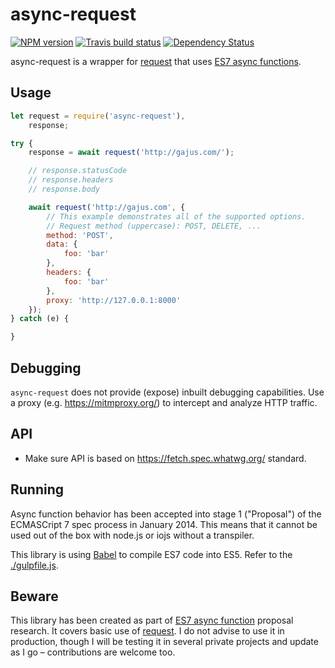 # async-request

[![NPM version](http://img.shields.io/npm/v/async-request.svg?style=flat)](https://www.npmjs.org/package/async-request)
[![Travis build status](http://img.shields.io/travis/gajus/async-request/master.svg?style=flat)](https://travis-ci.org/gajus/async-request)
[![Dependency Status](https://david-dm.org/gajus/async-request.svg?style=flat)](https://david-dm.org/gajus/async-request)

async-request is a wrapper for [request](https://www.npmjs.com/package/request) that uses [ES7 async functions](https://github.com/lukehoban/ecmascript-asyncawait).

## Usage

```js
let request = require('async-request'),
    response;

try {
    response = await request('http://gajus.com/');

    // response.statusCode
    // response.headers
    // response.body

    await request('http://gajus.com', {
        // This example demonstrates all of the supported options.
        // Request method (uppercase): POST, DELETE, ...
        method: 'POST',
        data: {
            foo: 'bar'
        },
        headers: {
            foo: 'bar'
        },
        proxy: 'http://127.0.0.1:8000'
    });
} catch (e) {

}
```

## Debugging

`async-request` does not provide (expose) inbuilt debugging capabilities. Use a proxy (e.g. https://mitmproxy.org/) to intercept and analyze HTTP traffic.

## API

* Make sure API is based on https://fetch.spec.whatwg.org/ standard.

## Running

Async function behavior has been accepted into stage 1 ("Proposal") of the ECMASCript 7 spec process in January 2014. This means that it cannot be used out of the box with node.js or iojs without a transpiler.

This library is using [Babel](https://babeljs.io/) to compile ES7 code into ES5. Refer to the [./gulpfile.js](./gulpfile.js).

## Beware

This library has been created as part of [ES7 async function](https://github.com/lukehoban/ecmascript-asyncawait) proposal research. It covers basic use of [request](https://www.npmjs.com/package/request). I do not advise to use it in production, though I will be testing it in several private projects and update as I go – contributions are welcome too.
